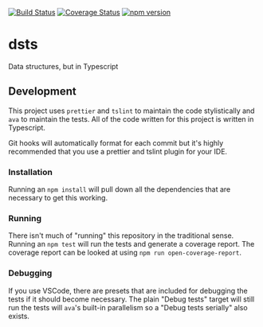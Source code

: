 [![Build Status](https://travis-ci.com/YashdalfTheGray/dsts.svg?branch=master)](https://travis-ci.com/YashdalfTheGray/dsts)
[![Coverage Status](https://coveralls.io/repos/github/YashdalfTheGray/dsts/badge.svg?branch=master)](https://coveralls.io/github/YashdalfTheGray/dsts?branch=master)
[![npm version](https://badge.fury.io/js/%40yashdalfthegray%2Fdsts.svg)](https://badge.fury.io/js/%40yashdalfthegray%2Fdsts)

# dsts

Data structures, but in Typescript

## Development

This project uses `prettier` and `tslint` to maintain the code stylistically and `ava` to maintain the tests. All of the code written for this project is written in Typescript.

Git hooks will automatically format for each commit but it's highly recommended that you use a prettier and tslint plugin for your IDE.

### Installation

Running an `npm install` will pull down all the dependencies that are necessary to get this working.

### Running

There isn't much of "running" this repository in the traditional sense. Running an `npm test` will run the tests and generate a coverage report. The coverage report can be looked at using `npm run open-coverage-report`.

### Debugging

If you use VSCode, there are presets that are included for debugging the tests if it should become necessary. The plain "Debug tests" target will still run the tests will `ava`'s built-in parallelism so a "Debug tests serially" also exists.
